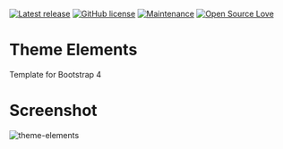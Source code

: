 [![Latest release](https://img.shields.io/github/release/kenlog/theme-elements.svg)](https://github.com/kenlog/theme-elements/releases)
[![GitHub license](https://img.shields.io/github/license/Naereen/StrapDown.js.svg)](https://github.com/kenlog/theme-elements/blob/master/LICENSE)
[![Maintenance](https://img.shields.io/badge/Maintained%3F-yes-green.svg)](https://github.com/kenlog/theme-elements/graphs/contributors)
[![Open Source Love](https://badges.frapsoft.com/os/v1/open-source.svg?v=103)]()

# Theme Elements

Template for Bootstrap 4

# Screenshot

![theme-elements](https://user-images.githubusercontent.com/11728231/51980261-d0972380-248f-11e9-8ec5-ee8f003a439b.jpg)
